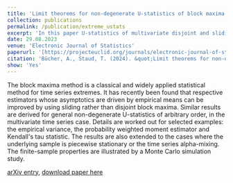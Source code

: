 ```yaml
---
title: 'Limit theorems for non-degenerate U-statistics of block maxima for time series'
collection: publications
permalink: /publication/extreme_ustats
excerpt: 'In this paper U-statistics of multivariate disjoint and sliding block maxima for time series are considered. Limit theorems and finite-sample simulation studies are presented.'
date: 29.08.2023
venue: 'Electronic Journal of Statistics'
paperurl: '[https://projecteuclid.org/journals/electronic-journal-of-statistics/volume-18/issue-2/Limit-theorems-for-non-degenerate-U-statistics-of-block-maxima/10.1214/24-EJS2269.full](Link)'
citation: 'Bücher, A., Staud, T. (2024). &quot;Limit theorems for non-degenerate U-statistics of block maxima for time series &quot; <i>Electron. J. Statist. 18(2): 2850-2885 (2024).</i>'
show: 'Yes'
---
```


The block maxima method is a classical and widely applied statistical method for time series extremes. It has recently been found that respective estimators whose asymptotics are driven by empirical means can be improved by using sliding rather than disjoint block maxima. Similar results are derived for general non-degenerate U-statistics of arbitrary order, in the multivariate time series case. Details are worked out for selected examples: the empirical variance, the probability weighted moment estimator and Kendall's tau statistic. The results are also extended to the cases where the underlying sample is piecewise stationary or the time series alpha-mixing. The finite-sample properties are illustrated by a Monte Carlo simulation study.

[arXiv entry](https://arxiv.org/abs/2308.13761), [download paper here](https://arxiv.org/pdf/2308.13761)
